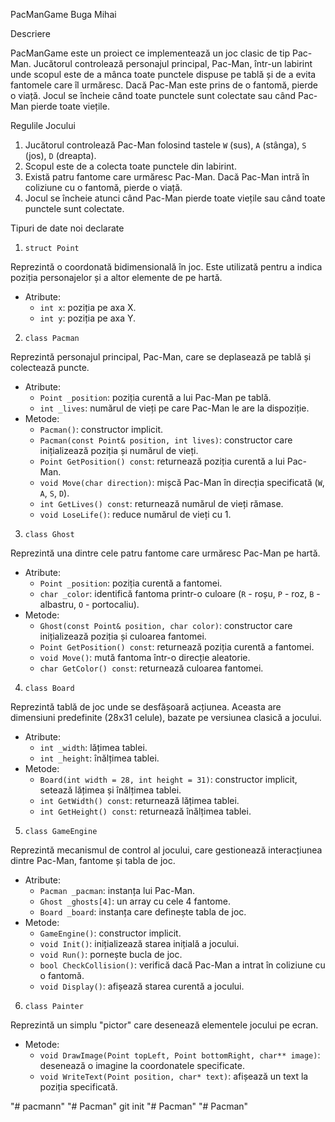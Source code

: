 

 PacManGame Buga Mihai

 Descriere

PacManGame este un proiect ce implementează un joc clasic de tip Pac-Man. Jucătorul controlează personajul principal, Pac-Man, într-un labirint unde scopul este de a mânca toate punctele dispuse pe tablă și de a evita fantomele care îl urmăresc. Dacă Pac-Man este prins de o fantomă, pierde o viață. Jocul se încheie când toate punctele sunt colectate sau când Pac-Man pierde toate viețile.

 Regulile Jocului

1. Jucătorul controlează Pac-Man folosind tastele `W` (sus), `A` (stânga), `S` (jos), `D` (dreapta).
2. Scopul este de a colecta toate punctele din labirint.
3. Există patru fantome care urmăresc Pac-Man. Dacă Pac-Man intră în coliziune cu o fantomă, pierde o viață.
4. Jocul se încheie atunci când Pac-Man pierde toate viețile sau când toate punctele sunt colectate.

 Tipuri de date noi declarate

 1. `struct Point`

Reprezintă o coordonată bidimensională în joc. Este utilizată pentru a indica poziția personajelor și a altor elemente de pe hartă.
- Atribute:
  - `int x`: poziția pe axa X.
  - `int y`: poziția pe axa Y.

 2. `class Pacman`

Reprezintă personajul principal, Pac-Man, care se deplasează pe tablă și colectează puncte.
- Atribute:
  - `Point _position`: poziția curentă a lui Pac-Man pe tablă.
  - `int _lives`: numărul de vieți pe care Pac-Man le are la dispoziție.
- Metode:
  - `Pacman()`: constructor implicit.
  - `Pacman(const Point& position, int lives)`: constructor care inițializează poziția și numărul de vieți.
  - `Point GetPosition() const`: returnează poziția curentă a lui Pac-Man.
  - `void Move(char direction)`: mișcă Pac-Man în direcția specificată (`W`, `A`, `S`, `D`).
  - `int GetLives() const`: returnează numărul de vieți rămase.
  - `void LoseLife()`: reduce numărul de vieți cu 1.
 3. `class Ghost`

Reprezintă una dintre cele patru fantome care urmăresc Pac-Man pe hartă.
- Atribute:
  - `Point _position`: poziția curentă a fantomei.
  - `char _color`: identifică fantoma printr-o culoare (`R` - roșu, `P` - roz, `B` - albastru, `O` - portocaliu).
- Metode:
  - `Ghost(const Point& position, char color)`: constructor care inițializează poziția și culoarea fantomei.
  - `Point GetPosition() const`: returnează poziția curentă a fantomei.
  - `void Move()`: mută fantoma într-o direcție aleatorie.
  - `char GetColor() const`: returnează culoarea fantomei.

 4. `class Board`

Reprezintă tablă de joc unde se desfășoară acțiunea. Aceasta are dimensiuni predefinite (28x31 celule), bazate pe versiunea clasică a jocului.
- Atribute:
  - `int _width`: lățimea tablei.
  - `int _height`: înălțimea tablei.
- Metode:
  - `Board(int width = 28, int height = 31)`: constructor implicit, setează lățimea și înălțimea tablei.
  - `int GetWidth() const`: returnează lățimea tablei.
  - `int GetHeight() const`: returnează înălțimea tablei.

 5. `class GameEngine`

Reprezintă mecanismul de control al jocului, care gestionează interacțiunea dintre Pac-Man, fantome și tabla de joc.
- Atribute:
  - `Pacman _pacman`: instanța lui Pac-Man.
  - `Ghost _ghosts[4]`: un array cu cele 4 fantome.
  - `Board _board`: instanța care definește tabla de joc.
- Metode:
  - `GameEngine()`: constructor implicit.
  - `void Init()`: inițializează starea inițială a jocului.
  - `void Run()`: pornește bucla de joc.
  - `bool CheckCollision()`: verifică dacă Pac-Man a intrat în coliziune cu o fantomă.
  - `void Display()`: afișează starea curentă a jocului.

 6. `class Painter`

Reprezintă un simplu "pictor" care desenează elementele jocului pe ecran.
- Metode:
  - `void DrawImage(Point topLeft, Point bottomRight, char** image)`: desenează o imagine la coordonatele specificate.
  - `void WriteText(Point position, char* text)`: afișează un text la poziția specificată.

"# pacmann" 
"# Pacman"  git init
"# Pacman" 
"# Pacman" 
